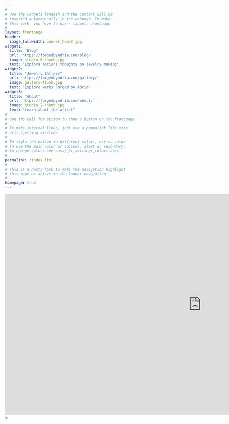 ```yaml
---
#
# Use the widgets beneath and the content will be
# inserted automagically in the webpage. To make
# this work, you have to use › layout: frontpage
#
layout: frontpage
header:
  image_fullwidth: banner_home2.jpg
widget1:
  title: "Blog"
  url: 'https://forgedbyadria.com/blog/'
  image: studio_0-thumb.jpg
  text: "Explore Adria's thoughts on jewelry making"
widget2:
  title: "Jewelry Gallery"
  url: 'https://forgedbyadria.com/gallery/'
  image: gallery-thumb.jpg
  text: "Explore works Forged by Adria"
widget3:
  title: "About"
  url: 'https://forgedbyadria.com/about/'
  image: studio_2-thumb.jpg
  text: "Learn about the artist"
#
# Use the call for action to show a button on the frontpage
#
# To make internal links, just use a permalink like this
# url: /getting-started/
#
# To style the button in different colors, use no value
# to use the main color or success, alert or secondary.
# To change colors see sass/_01_settings_colors.scss
#
permalink: /index.html
#
# This is a nasty hack to make the navigation highlight
# this page as active in the topbar navigation
#
homepage: true
---
```


<div id="videoModal" class="reveal-modal large" data-reveal="">
  <div class="flex-video widescreen vimeo" style="display: block;">
    <iframe width="1280" height="720" src="https://www.youtube.com/embed/3b5zCFSmVvU" frameborder="0" allowfullscreen></iframe>
  </div>
  <a class="close-reveal-modal">&#215;</a>
</div>